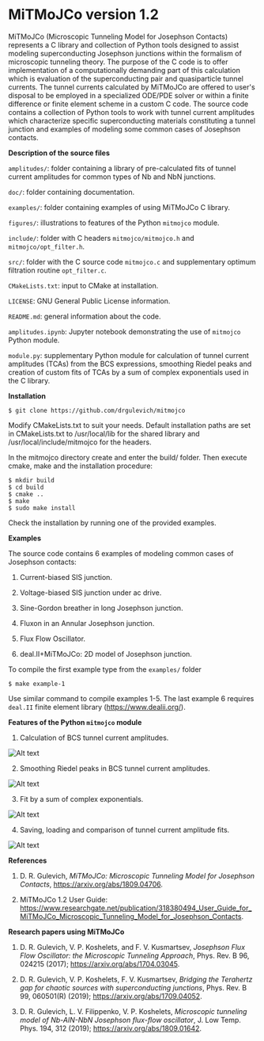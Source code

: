 # MiTMoJCo version 1.2

MiTMoJCo (Microscopic Tunneling Model for Josephson Contacts) 
represents a C library and collection of Python tools designed to assist modeling superconducting Josephson junctions within the formalism of microscopic tunneling theory. The purpose of the C code is to offer implementation of a computationally demanding part of this calculation which is evaluation of the superconducting pair and quasiparticle tunnel currents. 
The tunnel currents calculated by MiTMoJCo are offered to user's disposal to be employed in a specialized ODE/PDE solver or within a finite difference or finite element scheme in a custom C code.
The source code contains a collection of Python tools to work with tunnel current amplitudes which characterize specific superconducting materials constituting a tunnel junction and 
examples of modeling some common cases of Josephson contacts.

**Description of the source files**

``amplitudes/``: folder containing a library of pre-calculated fits of tunnel current amplitudes for common types of Nb and NbN junctions.

``doc/``: folder containing documentation.

``examples/``: folder containing examples of using MiTMoJCo C library.

``figures/``: illustrations to features of the Python ``mitmojco`` module.

``include/``: folder with C headers ``mitmojco/mitmojco.h`` and ``mitmojco/opt_filter.h``.

``src/``: folder with the C source code ``mitmojco.c`` and supplementary optimum filtration routine ``opt_filter.c``.

``CMakeLists.txt``: input to CMake at installation.

``LICENSE``: GNU General Public License information.

``README.md``: general information about the code.

``amplitudes.ipynb``: Jupyter notebook demonstrating the use of ``mitmojco`` Python module.

``module.py``: supplementary Python module for calculation of tunnel current amplitudes (TCAs) from the BCS expressions, smoothing Riedel peaks and creation of custom fits of TCAs by a sum of complex exponentials used in the C library.  

**Installation**

    $ git clone https://github.com/drgulevich/mitmojco

Modify CMakeLists.txt to suit your needs. Default installation paths are set in CMakeLists.txt to
    /usr/local/lib for the shared library and /usr/local/include/mitmojco for the headers.

In the mitmojco directory create and enter the build/ folder. Then execute cmake, make and the installation procedure: 

    $ mkdir build
    $ cd build
    $ cmake ..
    $ make
    $ sudo make install

Check the installation by running one of the provided examples. 

**Examples**

The source code contains 6 examples of modeling common cases of Josephson contacts:

1. Current-biased SIS junction.

2. Voltage-biased SIS junction under ac drive.

3. Sine-Gordon breather in long Josephson junction.

4. Fluxon in an Annular Josephson junction.

5. Flux Flow Oscillator.

6. deal.II+MiTMoJCo: 2D model of Josephson junction.

To compile the first example type from the `examples/` folder

    $ make example-1

Use similar command to compile examples 1-5. The last example 6 requires `deal.II` finite element library (https://www.dealii.org/).

**Features of the Python ``mitmojco`` module**

1. Calculation of BCS tunnel current amplitudes.

![Alt text](/figures/NbNbN_4K2.png?raw=true "BCS Tunnel Current Amplitudes")

2. Smoothing Riedel peaks in BCS tunnel current amplitudes.

![Alt text](/figures/NbNbN_4K2_smoothed.png?raw=true "Smoothed BCS Tunnel Current Amplitudes")

3. Fit by a sum of complex exponentials.

![Alt text](/figures/NbNbN_4K2_smoothed_fit.png?raw=true "Smoothed BCS Tunnel Current Amplitudes")

4. Saving, loading and comparison of tunnel current amplitude fits.

![Alt text](/figures/TCA_comparison.png?raw=true "Comparison of different tunnel current amplitude fits")

**References**

1. D. R. Gulevich, *MiTMoJCo: Microscopic Tunneling Model for Josephson Contacts*, https://arxiv.org/abs/1809.04706.

2. MiTMoJCo 1.2 User Guide: https://www.researchgate.net/publication/318380494_User_Guide_for_MiTMoJCo_Microscopic_Tunneling_Model_for_Josephson_Contacts.

**Research papers using MiTMoJCo**

1. D. R. Gulevich, V. P. Koshelets, and F. V. Kusmartsev, *Josephson Flux Flow Oscillator: the Microscopic Tunneling Approach*, Phys. Rev. B 96, 024215 (2017); https://arxiv.org/abs/1704.03045.

2. D. R. Gulevich, V. P. Koshelets, F. V. Kusmartsev, *Bridging the Terahertz gap for chaotic sources with superconducting junctions*, Phys. Rev. B 99, 060501(R) (2019); https://arxiv.org/abs/1709.04052.

3. D. R. Gulevich, L. V. Filippenko, V. P. Koshelets, *Microscopic tunneling model of Nb-AlN-NbN Josephson flux-flow oscillator*, J. Low Temp. Phys. 194, 312 (2019); https://arxiv.org/abs/1809.01642.

